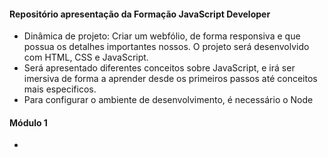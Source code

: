 #### Repositório apresentação da Formação JavaScript Developer

- Dinâmica de projeto: Criar um webfólio, de forma responsiva e que possua os detalhes importantes nossos. O projeto será desenvolvido com HTML, CSS e JavaScript.
- Será apresentado diferentes conceitos sobre JavaScript, e irá ser imersiva de forma a aprender desde os primeiros passos até conceitos mais especificos.
- Para configurar o ambiente de desenvolvimento, é necessário o Node

#### Módulo 1

- 